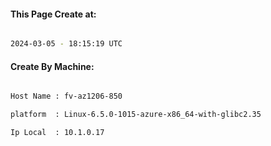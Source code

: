 
   
#### This Page Create at:

```bash

2024-03-05 - 18:15:19 UTC

```

#### Create By Machine:

```bash

Host Name : fv-az1206-850

platform  : Linux-6.5.0-1015-azure-x86_64-with-glibc2.35

Ip Local  : 10.1.0.17

```

